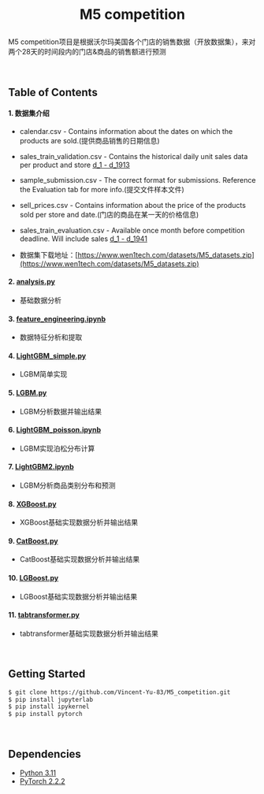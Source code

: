 # <p align="center">M5 competition</p>


M5 competition项目是根据沃尔玛美国各个门店的销售数据（开放数据集），来对两个28天的时间段内的门店&商品的销售额进行预测


<br/>

## Table of Contents

#### 1. 数据集介绍
* calendar.csv - Contains information about the dates on which the products are sold.(提供商品销售的日期信息)
* sales_train_validation.csv - Contains the historical daily unit sales data per product and store [d_1 - d_1913](验证数据集，包含商品信息、门店信息、对应每天的销售额)
* sample_submission.csv - The correct format for submissions. Reference the Evaluation tab for more info.(提交文件样本文件)
* sell_prices.csv - Contains information about the price of the products sold per store and date.(门店的商品在某一天的价格信息)
* sales_train_evaluation.csv - Available once month before competition deadline. Will include sales [d_1 - d_1941](评价数据集，在竞赛结束前一个月提供，格式与验证数据集一致)

* 数据集下载地址：[https://www.wen1tech.com/datasets/M5_datasets.zip](https://www.wen1tech.com/datasets/M5_datasets.zip)


#### 2. [analysis.py](analysis.py) 
* 基础数据分析

#### 3. [feature_engineering.ipynb](feature_engineering.ipynb)
* 数据特征分析和提取

#### 4. [LightGBM_simple.py](LightGBM_simple.py) 
* LGBM简单实现

#### 5. [LGBM.py](LGBM.py) 
* LGBM分析数据并输出结果

#### 6. [LightGBM_poisson.ipynb](LightGBM_poisson.ipynb) 
* LGBM实现泊松分布计算

#### 7. [LightGBM2.ipynb](LightGBM2.ipynb) 
* LGBM分析商品类别分布和预测

#### 8. [XGBoost.py](XGBoost.py) 
* XGBoost基础实现数据分析并输出结果

#### 9. [CatBoost.py](CatBoost.py) 
* CatBoost基础实现数据分析并输出结果

#### 10. [LGBoost.py](LGBoost.py) 
* LGBoost基础实现数据分析并输出结果

#### 11. [tabtransformer.py](tabtransformer.py) 
* tabtransformer基础实现数据分析并输出结果
<br/>

## Getting Started
```bash
$ git clone https://github.com/Vincent-Yu-83/M5_competition.git
$ pip install jupyterlab
$ pip install ipykernel
$ pip install pytorch
```

<br/>

## Dependencies
* [Python 3.11](https://www.continuum.io/downloads)
* [PyTorch 2.2.2](http://pytorch.org/)
